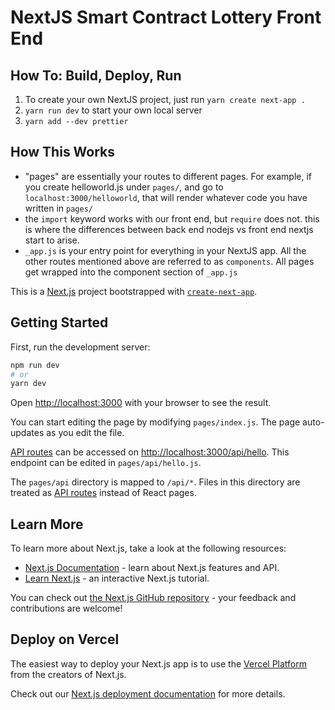 # NextJS Smart Contract Lottery Front End

## How To: Build, Deploy, Run

1. To create your own NextJS project, just run `yarn create next-app .`
2. `yarn run dev` to start your own local server
3. `yarn add --dev prettier`

## How This Works

- "pages" are essentially your routes to different pages. For example, if you create helloworld.js under `pages/`, and go to `localhost:3000/helloworld`, that will render whatever code you have written in `pages/`
- the `import` keyword works with our front end, but `require` does not. this is where the differences between back end nodejs vs front end nextjs start to arise.
- `_app.js` is your entry point for everything in your NextJS app. All the other routes mentioned above are referred to as `components`. All pages get wrapped into the component section of `_app.js`

This is a [Next.js](https://nextjs.org/) project bootstrapped with [`create-next-app`](https://github.com/vercel/next.js/tree/canary/packages/create-next-app).

## Getting Started

First, run the development server:

```bash
npm run dev
# or
yarn dev
```

Open [http://localhost:3000](http://localhost:3000) with your browser to see the result.

You can start editing the page by modifying `pages/index.js`. The page auto-updates as you edit the file.

[API routes](https://nextjs.org/docs/api-routes/introduction) can be accessed on [http://localhost:3000/api/hello](http://localhost:3000/api/hello). This endpoint can be edited in `pages/api/hello.js`.

The `pages/api` directory is mapped to `/api/*`. Files in this directory are treated as [API routes](https://nextjs.org/docs/api-routes/introduction) instead of React pages.

## Learn More

To learn more about Next.js, take a look at the following resources:

- [Next.js Documentation](https://nextjs.org/docs) - learn about Next.js features and API.
- [Learn Next.js](https://nextjs.org/learn) - an interactive Next.js tutorial.

You can check out [the Next.js GitHub repository](https://github.com/vercel/next.js/) - your feedback and contributions are welcome!

## Deploy on Vercel

The easiest way to deploy your Next.js app is to use the [Vercel Platform](https://vercel.com/new?utm_medium=default-template&filter=next.js&utm_source=create-next-app&utm_campaign=create-next-app-readme) from the creators of Next.js.

Check out our [Next.js deployment documentation](https://nextjs.org/docs/deployment) for more details.
